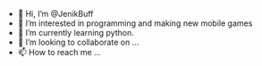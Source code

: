 - 👋 Hi, I’m @JenikBuff
- 👀 I’m interested in programming and making new mobile games
- 🌱 I’m currently learning python.
- 💞️ I’m looking to collaborate on ...
- 📫 How to reach me ...

<!---
JenikBuff/JenikBuff is a ✨ special ✨ repository because its `README.md` (this file) appears on your GitHub profile.
You can click the Preview link to take a look at your changes.
--->

